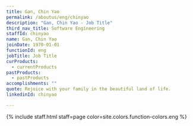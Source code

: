 ```yaml
---
title: Gan, Chin Yao
permalink: /aboutus/eng/chinyao
description: "Gan, Chin Yao - Job Title"
third_nav_title: Software Engineering
staffId: chinyao
name: Gan, Chin Yao
joinDate: 1970-01-01
functionId: eng
jobTitle: Job Title
curProducts:
  - currentProducts
pastProducts:
  - pastProducts
accomplishments: ""
quote: Rejoice with your family in the beautiful land of life.
linkedinId: chinyao

---
```


{% include staff.html staff=page color=site.colors.function-colors.eng %}
